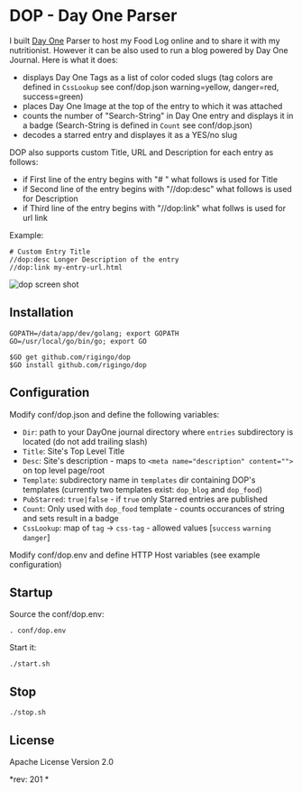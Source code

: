 # DOP - Day One Parser

I built [Day One](http://dayoneapp.com/) Parser to host my Food Log online and to share it with my nutritionist.  However it can be also used to run a blog powered by Day One Journal.  Here is what it does:

* displays Day One Tags as a list of color coded slugs (tag colors are defined in `CssLookup` see conf/dop.json warning=yellow, danger=red, success=green)
* places Day One Image at the top of the entry to which it was attached
* counts the number of "Search-String" in Day One entry and displays it in a badge (Search-String is defined in `Count` see conf/dop.json)
* decodes a starred entry and displayes it as a YES/no slug

DOP also supports custom Title, URL and Description for each entry as follows:
* if First line of the entry begins with "# " what follows is used for Title
* if Second line of the entry begins with "//dop:desc" what follows  is used for Description
* if Third line of the entry begins with "//dop:link" what follws is used for url link

Example:

    # Custom Entry Title
    //dop:desc Longer Description of the entry
    //dop:link my-entry-url.html



![dop screen shot](https://s3.amazonaws.com/mve-shared/dop1.png)



## Installation

    GOPATH=/data/app/dev/golang; export GOPATH
    GO=/usr/local/go/bin/go; export GO

    $GO get github.com/rigingo/dop
    $GO install github.com/rigingo/dop

## Configuration

Modify conf/dop.json and define the following variables:
* `Dir`: path to your DayOne journal directory where `entries` subdirectory is located (do not add trailing slash)
* `Title`: Site's Top Level Title
* `Desc`: Site's description - maps to `<meta name="description" content="">` on top level page/root
* `Template`: subdirectory name in `templates` dir containing DOP's templates (currently two templates exist: `dop_blog` and `dop_food`)
* `PubStarred`: `true|false` - if `true` only Starred entries are published
* `Count`: Only used with `dop_food` template - counts occurances of string and sets result in a badge
* `CssLookup`: map of `tag` -> `css-tag` - allowed values [`success` `warning` `danger`]

Modify conf/dop.env and define HTTP Host variables (see example configuration)

## Startup

Source the conf/dop.env:

    . conf/dop.env

Start it:

    ./start.sh

## Stop

    ./stop.sh

## License

Apache License Version 2.0

*rev:   201 *

